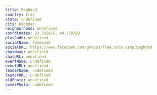 ```yaml
---
title: Baghdad
country: Iraq
state: undefined
city: Baghdad
neighborhood: undefined
coordinates: 33.302425, 44.378799
plusCode: undefined
socialName: Facebook
socialURL: https://www.facebook.com/groups/free.code.camp.baghdad
chatName: undefined
chatURL: undefined
eventName: undefined
eventURL: undefined
leaderName: undefined
leaderURL: undefined
oldPhoto: undefined
coverPhoto: undefined
---
```

